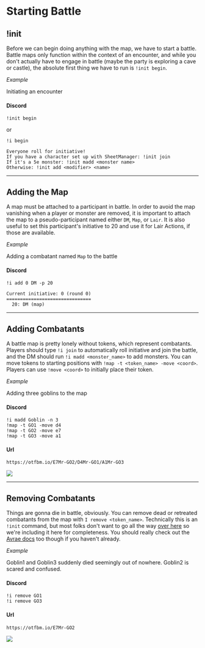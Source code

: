 # Starting Battle

## !init

Before we can begin doing anything with the map, we have to start a battle. Battle maps only function within the context of an encounter, and while you don't actually have to engage in battle (maybe the party is exploring a cave or castle), the absolute first thing we have to run is `!init begin`.

_*Example*_

Initiating an encounter

<!-- tabs:start -->

#### **Discord**

```
!init begin
```

or

```
!i begin
```

<!-- tabs:end -->

```
Everyone roll for initiative!
If you have a character set up with SheetManager: !init join
If it's a 5e monster: !init madd <monster name>
Otherwise: !init add <modifier> <name>
```

---

## Adding the Map

A map must be attached to a participant in battle. In order to avoid the map vanishing when a player or monster are removed, it is important to attach the map to a pseudo-participant named either `DM`, `Map`, or `Lair`. It is also useful to set this participant's initiative to 20 and use it for Lair Actions, if those are available.

_*Example*_

Adding a combatant named `Map` to the battle

<!-- tabs:start -->

#### **Discord**

```
!i add 0 DM -p 20
```

<!-- tabs:end -->

```
Current initiative: 0 (round 0)
===============================
  20: DM (map)
```

---

## Adding Combatants

A battle map is pretty lonely without tokens, which represent combatants. Players should type `!i join` to automatically roll initiative and join the battle, and the DM should run `!i madd <monster_name>` to add monsters. You can move tokens to starting positions with `!map -t <token_name> -move <coord>`. Players can use `!move <coord>` to initially place their token.

_*Example*_

Adding three goblins to the map

<!-- tabs:start -->

#### **Discord**

```
!i madd Goblin -n 3
!map -t GO1 -move d4
!map -t GO2 -move e7
!map -t GO3 -move a1
```

#### **Url**

```
https://otfbm.io/E7Mr-GO2/D4Mr-GO1/A1Mr-GO3
```

<!-- tabs:end -->

![](https://otfbm.io/E7Mr-GO2/D4Mr-GO1/A1Mr-GO3)

---

## Removing Combatants

Things are gonna die in battle, obviously. You can remove dead or retreated combatants from the map with `I remove <token_name>`. Technically this is an `!init` command, but most folks don't want to go all the way [over here](https://avrae.readthedocs.io/en/latest/cheatsheets/dm_combat.html#removing-from-combat) so we're including it here for completeness. You should really check out the [Avrae docs](https://avrae.readthedocs.io/en/latest/index.html) too though if you haven't already.

_*Example*_

Goblin1 and Goblin3 suddenly died seemingly out of nowhere. Goblin2 is scared and confused.

<!-- tabs:start -->

#### **Discord**

```
!i remove GO1
!i remove GO3
```

#### **Url**

```
https://otfbm.io/E7Mr-GO2
```

<!-- tabs:end -->

![](https://otfbm.io/E7Mr-GO2)
